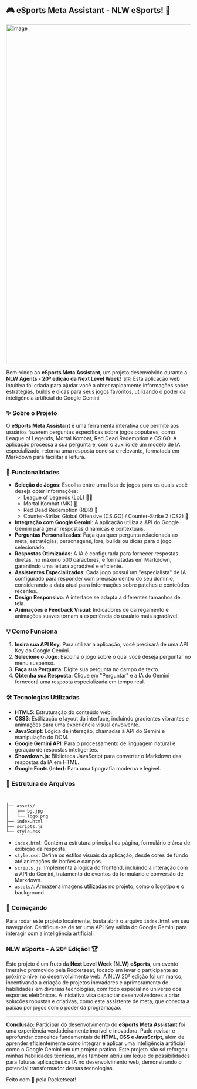 ## 🎮 eSports Meta Assistant - NLW eSports! 🚀

<img width="1919" height="925" alt="image" src="https://github.com/user-attachments/assets/4ea4722f-c5bb-462e-92b5-1744ed597ca9" />

Bem-vindo ao **eSports Meta Assistant**, um projeto desenvolvido durante a **NLW Agents - 20ª edição da Next Level Week**! 🇧🇷 Esta aplicação web intuitiva foi criada para ajudar você a obter rapidamente informações sobre estratégias, builds e dicas para seus jogos favoritos, utilizando o poder da inteligência artificial do Google Gemini.

### ✨ Sobre o Projeto

O **eSports Meta Assistant** é uma ferramenta interativa que permite aos usuários fazerem perguntas específicas sobre jogos populares, como League of Legends, Mortal Kombat, Red Dead Redemption e CS:GO. A aplicação processa a sua pergunta e, com o auxílio de um modelo de IA especializado, retorna uma resposta concisa e relevante, formatada em Markdown para facilitar a leitura.

### 🌟 Funcionalidades

* **Seleção de Jogos**: Escolha entre uma lista de jogos para os quais você deseja obter informações:
    * League of Legends (LoL) 🧙‍♂️
    * Mortal Kombat (MK) 🐉
    * Red Dead Redemption (RDR) 🤠
    * Counter-Strike: Global Offensive (CS:GO) / Counter-Strike 2 (CS2) 🔫
* **Integração com Google Gemini**: A aplicação utiliza a API do Google Gemini para gerar respostas dinâmicas e contextuais.
* **Perguntas Personalizadas**: Faça qualquer pergunta relacionada ao meta, estratégias, personagens, lore, builds ou dicas para o jogo selecionado.
* **Respostas Otimizadas**: A IA é configurada para fornecer respostas diretas, no máximo 500 caracteres, e formatadas em Markdown, garantindo uma leitura agradável e eficiente.
* **Assistentes Especializados**: Cada jogo possui um "especialista" de IA configurado para responder com precisão dentro do seu domínio, considerando a data atual para informações sobre patches e conteúdos recentes.
* **Design Responsivo**: A interface se adapta a diferentes tamanhos de tela.
* **Animações e Feedback Visual**: Indicadores de carregamento e animações suaves tornam a experiência do usuário mais agradável.

### 💡 Como Funciona

1.  **Insira sua API Key**: Para utilizar a aplicação, você precisará de uma API Key do Google Gemini.
2.  **Selecione o Jogo**: Escolha o jogo sobre o qual você deseja perguntar no menu suspenso.
3.  **Faça sua Pergunta**: Digite sua pergunta no campo de texto.
4.  **Obtenha sua Resposta**: Clique em "Perguntar" e a IA do Gemini fornecerá uma resposta especializada em tempo real.

### 🛠️ Tecnologias Utilizadas

* **HTML5**: Estruturação do conteúdo web.
* **CSS3**: Estilização e layout da interface, incluindo gradientes vibrantes e animações para uma experiência visual envolvente.
* **JavaScript**: Lógica de interação, chamadas à API do Gemini e manipulação do DOM.
* **Google Gemini API**: Para o processamento de linguagem natural e geração de respostas inteligentes.
* **Showdown.js**: Biblioteca JavaScript para converter o Markdown das respostas da IA em HTML.
* **Google Fonts (Inter)**: Para uma tipografia moderna e legível.

### 📂 Estrutura de Arquivos

```

.
├── assets/
│   ├── bg.jpg
│   └── logo.png
├── index.html
├── scripts.js
└── style.css

```

* `index.html`: Contém a estrutura principal da página, formulário e área de exibição da resposta.
* `style.css`: Define os estilos visuais da aplicação, desde cores de fundo até animações de botões e campos.
* `scripts.js`: Implementa a lógica do frontend, incluindo a interação com a API do Gemini, tratamento de eventos do formulário e conversão de Markdown.
* `assets/`: Armazena imagens utilizadas no projeto, como o logotipo e o background.

### 🚀 Começando

Para rodar este projeto localmente, basta abrir o arquivo `index.html` em seu navegador. Certifique-se de ter uma API Key válida do Google Gemini para interagir com a inteligência artificial.

### NLW eSports - A 20ª Edição! 🏆

Este projeto é um fruto da **Next Level Week (NLW) eSports**, um evento imersivo promovido pela Rocketseat, focado em levar o participante ao próximo nível no desenvolvimento web. A NLW 20ª edição foi um marco, incentivando a criação de projetos inovadores e aprimoramento de habilidades em diversas tecnologias, com foco especial no universo dos esportes eletrônicos. A iniciativa visa capacitar desenvolvedores a criar soluções robustas e criativas, como este assistente de meta, que conecta a paixão por jogos com o poder da programação.

---

**Conclusão:** Participar do desenvolvimento do **eSports Meta Assistant** foi uma experiência verdadeiramente incrível e inovadora. Pude revisar e aprofundar conceitos fundamentais de **HTML, CSS e JavaScript**, além de aprender eficientemente como integrar e aplicar uma inteligência artificial como o Google Gemini em um projeto prático. Este projeto não só reforçou minhas habilidades técnicas, mas também abriu um leque de possibilidades para futuras aplicações da IA no desenvolvimento web, demonstrando o potencial transformador dessas tecnologias.

Feito com 💜 pela Rocketseat!
